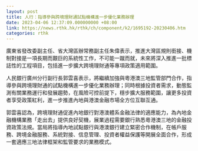 ```yaml
---
layout: post
title: 人行：指導參與跨境理財通試點機構進一步優化業務辦理
date: 2023-04-06 12:37:09.000000000 +08:00
link: https://news.rthk.hk/rthk/ch/component/k2/1695192-20230406.htm
categories: rthk
---
```


廣東省發改委副主任、省大灣區辦常務副主任朱偉表示，推進大灣區規則銜接、機制對接是一項長期而艱巨的系統性工作，不可能一蹴而就，未來將深入推進一批標誌性的工程項目，包括進一步擴大跨境理財通等專項政策適用範圍。

人民銀行廣州分行副行長郭雲喜表示，將繼續加強與粵港澳三地監管部門合作，指導參與跨境理財通的試點機構進一步優化業務辦理；同時根據投資者需求，動態監測有關業務運行和發展趨勢，在風險可控前提下，穩步擴大服務範圍，讓更多投資者享受政策紅利，進一步推進內地與港澳金融市場全方位互聯互通。

郭雲喜認為，跨境理財通促進內地銀行對港澳體系金融法律的適應能力，為內地金融機構業務「走出去」提供良好契機，展業過程需要銀行熟悉粵港澳三地的金融投資政策法規。當局將指導內地試點銀行與港澳銀行建立緊密合作機制，在帳戶服務、跨境金融服務、系統對接、信息管理、投資者權益保護等開展全面合作，形成一套適應三地法律框架和監管要求的業務模式。
